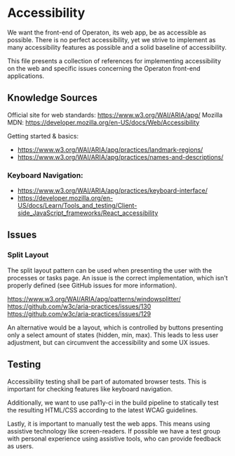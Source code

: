 # Accessibility

We want the front-end of Operaton, its web app, be as accessible as possible.
There is no perfect accessibility, yet we strive to implement as many
accessibility features as possible and a solid baseline of accessibility.

This file presents a collection of references for implementing accessibility on
the web and specific issues concerning the Operaton front-end applications.

## Knowledge Sources

Official site for web standards: https://www.w3.org/WAI/ARIA/apg/
Mozilla MDN: https://developer.mozilla.org/en-US/docs/Web/Accessibility

Getting started & basics:

- https://www.w3.org/WAI/ARIA/apg/practices/landmark-regions/
- https://www.w3.org/WAI/ARIA/apg/practices/names-and-descriptions/

### Keyboard Navigation:

- https://www.w3.org/WAI/ARIA/apg/practices/keyboard-interface/
- https://developer.mozilla.org/en-US/docs/Learn/Tools_and_testing/Client-side_JavaScript_frameworks/React_accessibility

## Issues

### Split Layout

The split layout pattern can be used when presenting the user with the processes
or tasks page.
An issue is the correct implementation, which isn't properly defined (see GitHub
issues for more information).

https://www.w3.org/WAI/ARIA/apg/patterns/windowsplitter/
https://github.com/w3c/aria-practices/issues/130
https://github.com/w3c/aria-practices/issues/129

An alternative would be a layout, which is controlled by buttons presenting only
a select amount of states (hidden, min, max). This leads to less user
adjustment, but can circumvent the accessibility and some UX issues.

## Testing

Accessibility testing shall be part of automated browser tests. This is
important for checking features like keyboard navigation.

Additionally, we want to use pa11y-ci in the build pipeline to statically test
the resulting HTML/CSS according to the latest WCAG guidelines.

Lastly, it is important to manually test the web apps. This means using
assistive technology like screen-readers. If possible we have a test group with 
personal experience using assistive tools, who can provide feedback as users.   